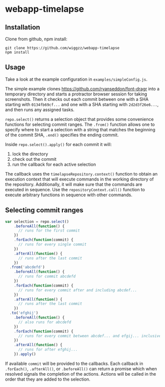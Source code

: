 # webapp-timelapse

## Installation

Clone from github, npm install:

```
git clone https://github.com/wiggzz/webapp-timelapse
npm install
```

## Usage

Take a look at the example configuration in `examples/simpleConfig.js`.

The simple example clones https://github.com/ryanseddon/font-dragr into a temporary directory and starts a protractor browser session for taking screenshots.  Then it checks out each commit between one with a SHA starting with `0134fb69cf...` and one with a SHA starting with `2d2d3f26e6...`, and then runs any assigned tasks.

`repo.select()` returns a selection object that provides some convenience functions for selecting commit ranges.  The `.from()` function allows one to specify where to start a selection with a string that matches the beginning of the commit SHA, `.end()` specifies the ending commit.

Inside `repo.select().apply()` for each commit it will:

1. lock the directory
2. check out the commit
3. run the callback for each active selection

The callback uses the `timelapseRepository.context()` function to obtain an execution context that will execute commands in the working directory of the repository.  Additionally, it will make sure that the commands are executed in sequence.  Use the `repositoryContext.call()` function to execute arbitrary functions in sequence with other commands.

## Selecting commit ranges

```javascript
var selection = repo.select()
    .beforeAll(function() {
      // runs for the first commit
    })
    .forEach(function(commit) {
      // runs for every single commit
    })
    .afterAll(function() {
      // runs after the last commit
    })
  .from('abcdefd')
    .beforeAll(function() {
      // runs for commit abcdefd
    })
    .forEach(function(commit) {
      // runs for every commit after and including abcdef...
    })
    .afterAll(function() {
      // runs after the last commit
    })
  .to('efghij')
    .beforeAll(function() {
      // also runs for abcdefd
    })
    .forEach(function(commit) {
      // runs for every commit between abcdef... and efgij... inclusive
    })
    .afterAll(function() {
      // runs for after efghij...
    }).apply()
```

If available `commit` will be provided to the callbacks.  Each callback in `.forEach()`, `.afterAll()`, or `.beforeAll()` can return a promise which when resolved signals the completion of the actions.  Actions will be called in the order that they are added to the selection.
